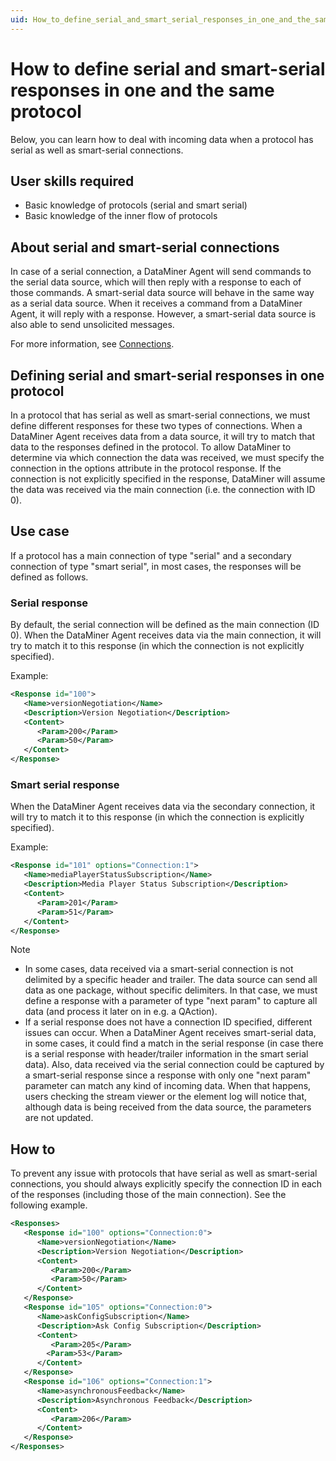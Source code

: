 ```yaml
---
uid: How_to_define_serial_and_smart_serial_responses_in_one_and_the_same_protocol
---
```


# How to define serial and smart-serial responses in one and the same protocol

Below, you can learn how to deal with incoming data when a protocol has serial as well as smart-serial connections.

## User skills required

- Basic knowledge of protocols (serial and smart serial)
- Basic knowledge of the inner flow of protocols

## About serial and smart-serial connections

In case of a serial connection, a DataMiner Agent will send commands to the serial data source, which will then reply with a response to each of those commands. A smart-serial data source will behave in the same way as a serial data source. When it receives a command from a DataMiner Agent, it will reply with a response. However, a smart-serial data source is also able to send unsolicited messages.

For more information, see [Connections](xref:Connections).

## Defining serial and smart-serial responses in one protocol

In a protocol that has serial as well as smart-serial connections, we must define different responses for these two types of connections. When a DataMiner Agent receives data from a data source, it will try to match that data to the responses defined in the protocol. To allow DataMiner to determine via which connection the data was received, we must specify the connection in the options attribute in the protocol response. If the connection is not explicitly specified in the response, DataMiner will assume the data was received via the main connection (i.e. the connection with ID 0).

## Use case

If a protocol has a main connection of type "serial" and a secondary connection of type "smart serial", in most cases, the responses will be defined as follows.

### Serial response

By default, the serial connection will be defined as the main connection (ID 0). When the DataMiner Agent receives data via the main connection, it will try to match it to this response (in which the connection is not explicitly specified).

Example:

```xml
<Response id="100">
   <Name>versionNegotiation</Name>
   <Description>Version Negotiation</Description>
   <Content>
      <Param>200</Param>
      <Param>50</Param>
   </Content>
</Response>
```

### Smart serial response

When the DataMiner Agent receives data via the secondary connection, it will try to match it to this response (in which the connection is explicitly specified).

Example:

```xml
<Response id="101" options="Connection:1">
   <Name>mediaPlayerStatusSubscription</Name>
   <Description>Media Player Status Subscription</Description>
   <Content>
      <Param>201</Param>
      <Param>51</Param>
   </Content>
</Response>
```

> [!NOTE]
> - In some cases, data received via a smart-serial connection is not delimited by a specific header and trailer. The data source can send all data as one package, without specific delimiters. In that case, we must define a response with a parameter of type "next param" to capture all data (and process it later on in e.g. a QAction).
> - If a serial response does not have a connection ID specified, different issues can occur. When a DataMiner Agent receives smart-serial data, in some cases, it could find a match in the serial response (in case there is a serial response with header/trailer information in the smart serial data). Also, data received via the serial connection could be captured by a smart-serial response since a response with only one "next param" parameter can match any kind of incoming data. When that happens, users checking the stream viewer or the element log will notice that, although data is being received from the data source, the parameters are not updated.

## How to

To prevent any issue with protocols that have serial as well as smart-serial connections, you should always explicitly specify the connection ID in each of the responses (including those of the main connection). See the following example.

```xml
<Responses>
   <Response id="100" options="Connection:0">
      <Name>versionNegotiation</Name>
      <Description>Version Negotiation</Description>
      <Content>
         <Param>200</Param>
         <Param>50</Param>
      </Content>
   </Response>
   <Response id="105" options="Connection:0">
      <Name>askConfigSubscription</Name>
      <Description>Ask Config Subscription</Description>
      <Content>
         <Param>205</Param>
        <Param>53</Param>
      </Content>
   </Response>
   <Response id="106" options="Connection:1">
      <Name>asynchronousFeedback</Name>
      <Description>Asynchronous Feedback</Description>
      <Content>
         <Param>206</Param>
      </Content>
   </Response>
</Responses>
```
